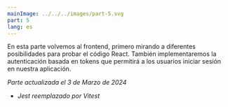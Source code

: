 ```yaml
---
mainImage: ../../../images/part-5.svg
part: 5
lang: es
---
```


<div class="intro">

En esta parte volvemos al frontend, primero mirando a diferentes posibilidades para probar el código React. También implementaremos la autenticación basada en tokens que permitirá a los usuarios iniciar sesión en nuestra aplicación.

<i>Parte actualizada el 3 de Marzo de 2024</i>
- <i>Jest reemplazado por Vitest</i>

</div>